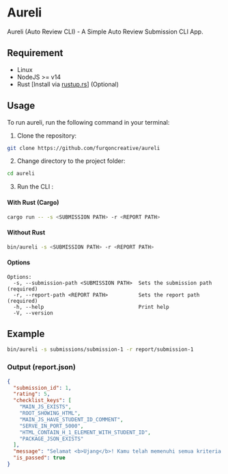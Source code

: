 # Aureli

Aureli (Auto Review CLI) - A Simple Auto Review Submission CLI App.

## Requirement 
- Linux
- NodeJS >= v14
- Rust [Install via [rustup.rs](https://rustup.rs/)] (Optional)

## Usage
To run aureli, run the following command in your terminal:

1. Clone the repository:

```bash
git clone https://github.com/furqoncreative/aureli
```
2. Change directory to the project folder:
```bash
cd aureli
```
3. Run the CLI :

#### With Rust (Cargo)

```bash
cargo run -- -s <SUBMISSION PATH> -r <REPORT PATH>
```
#### Without Rust
```bash
bin/aureli -s <SUBMISSION PATH> -r <REPORT PATH>
```

#### Options
```
Options:
  -s, --submission-path <SUBMISSION PATH>  Sets the submission path (required)
  -r, --report-path <REPORT PATH>          Sets the report path (required)
  -h, --help                               Print help
  -V, --version        
```

## Example

```bash
bin/aureli -s submissions/submission-1 -r report/submission-1
```
### Output (report.json)
```json
{
  "submission_id": 1,
  "rating": 5,
  "checklist_keys": [
    "MAIN_JS_EXISTS",
    "ROOT_SHOWING_HTML",
    "MAIN_JS_HAVE_STUDENT_ID_COMMENT",
    "SERVE_IN_PORT_5000",
    "HTML_CONTAIN_H_1_ELEMENT_WITH_STUDENT_ID",
    "PACKAGE_JSON_EXISTS"
  ],
  "message": "Selamat <b>Ujang</b>! Kamu telah memenuhi semua kriteria dan lulus dari submission ini",
  "is_passed": true
}
```
 
